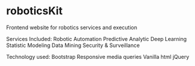 # roboticsKit
Frontend website for robotics services and execution


Services Included:
Robotic Automation
Predictive Analytic
Deep Learning
Statistic Modeling
Data Mining
Security & Surveillance


Technology used:
Bootstrap
Responsive media queries
Vanilla html
jQuery
